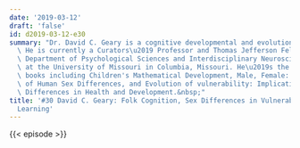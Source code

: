 ```yaml
---
date: '2019-03-12'
draft: 'false'
id: d2019-03-12-e30
summary: "Dr. David C. Geary is a cognitive developmental and evolutionary psychologist.\
  \ He is currently a Curators\u2019 Professor and Thomas Jefferson Fellow in the\
  \ Department of Psychological Sciences and Interdisciplinary Neuroscience Program\
  \ at the University of Missouri in Columbia, Missouri. He\u2019s the author of several\
  \ books including Children's Mathematical Development, Male, Female: The Evolution\
  \ of Human Sex Differences, and Evolution of vulnerability: Implications For Sex\
  \ Differences in Health and Development.&nbsp;"
title: '#30 David C. Geary: Folk Cognition, Sex Differences in Vulnerability, Children''s
  Learning'
---
```

{{< episode >}}
